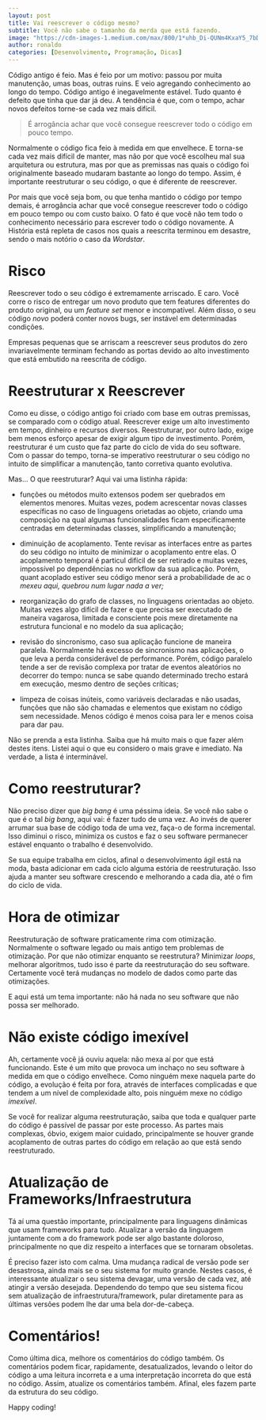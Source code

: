 ```yaml
---
layout: post
title: Vai reescrever o código mesmo?
subtitle: Você não sabe o tamanho da merda que está fazendo.
image: "https://cdn-images-1.medium.com/max/800/1*uhb_Di-QUNm4KxaY5_7bDQ.jpeg"
author: ronaldo
categories: [Desenvolvimento, Programação, Dicas]
---
```


Código antigo é feio. Mas é feio por um motivo: passou por muita manutenção,
umas boas, outras ruins. E veio agregando conhecimento ao longo do tempo. Código
antigo é inegavelmente estável. Tudo quanto é defeito que tinha que dar já deu.
A tendência é que, com o tempo, achar novos defeitos torne-se cada vez mais
difícil.

> É arrogância achar que você consegue reescrever todo o código em pouco tempo.

Normalmente o código fica feio à medida em que envelhece. E torna-se cada vez
mais difícil de manter, mas não por que você escolheu mal sua arquitetura ou
estrutura, mas por que as premissas nas quais o código foi originalmente baseado
mudaram bastante ao longo do tempo. Assim, é importante reestruturar o seu
código, o que é diferente de reescrever.

Por mais que você seja bom, ou que tenha mantido o código por tempo demais, é
arrogância achar que você consegue reescrever todo o código em pouco tempo ou
com custo baixo. O fato é que você não tem todo o conhecimento necessário para
escrever todo o código novamente. A História está repleta de casos nos quais a
reescrita terminou em desastre, sendo o mais notório o caso da *Wordstar*.

# Risco

Reescrever todo o seu código é extremamente arriscado. E caro. Você corre o
risco de entregar um novo produto que tem features diferentes do produto
original, ou um *feature set* menor e incompatível. Além disso, o seu código
*novo* poderá conter novos bugs, ser instável em determinadas condições.

Empresas pequenas que se arriscam a reescrever seus produtos do zero
invariavelmente terminam fechando as portas devido ao alto investimento que está
embutido na reescrita de código.

# Reestruturar x Reescrever

Como eu disse, o código antigo foi criado com base em outras premissas, se
comparado com o código atual. Reescrever exige um alto investimento em tempo,
dinheiro e recursos diversos. Reestruturar, por outro lado, exige bem menos
esforço apesar de exigir algum tipo de investimento. Porém, reestruturar é um
custo que faz parte do ciclo de vida do seu software. Com o passar do tempo,
torna-se imperativo reestruturar o seu código no intuito de simplificar a
manutenção, tanto corretiva quanto evolutiva.

Mas… O que reestruturar? Aqui vai uma listinha rápida:

- funções ou métodos muito extensos podem ser quebrados em elementos menores.
  Muitas vezes, podem acrescentar novas classes específicas no caso de
  linguagens orietadas ao objeto, criando uma composição na qual algumas
  funcionalidades ficam especificamente centradas em determinadas classes,
  simplificando a manutenção;

- diminuição de acoplamento. Tente revisar as interfaces entre as partes do seu
  código no intuito de minimizar o acoplamento entre elas. O acoplamento
  temporal é particul difícil de ser retirado e muitas vezes, impossível po
  dependências no workflow da sua aplicação. Porém, quant acoplado estiver seu
  código menor será a probabilidade de ac o *mexeu aqui, quebrou num lugar nada
  a ver;*
- reorganização do grafo de classes, no linguagens orientadas ao objeto. Muitas
  vezes algo difícil de fazer e que precisa ser executado de maneira vagarosa,
  limitada e consciente pois mexe diretamente na estrutura funcional e no modelo
  da sua aplicação;
- revisão do sincronismo, caso sua aplicação funcione de maneira paralela.
  Normalmente há excesso de sincronismo nas aplicações, o que leva a perda
  considerável de performance. Porém, código paralelo tende a ser de revisão
  complexa por tratar de eventos aleatórios no decorrer do tempo: nunca se sabe
  quando determinado trecho estará em execução, mesmo dentro de seções críticas;
- limpeza de coisas inúteis, como variáveis declaradas e não usadas, funções que
  não são chamadas e elementos que existam no código sem necessidade. Menos
  código é menos coisa para ler e menos coisa para dar pau.

Não se prenda a esta listinha. Saiba que há muito mais o que fazer além destes
itens. Listei aqui o que eu considero o mais grave e imediato. Na verdade, a
lista é interminável.

# Como reestruturar?

Não preciso dizer que *big bang* é uma péssima ideia. Se você não sabe o que é o
tal *big bang*, aqui vai: é fazer tudo de uma vez. Ao invés de querer arrumar
sua base de código toda de uma vez, faça-o de forma incremental. Isso diminui o
risco, minimiza os custos e faz o seu software permanecer estável enquanto o
trabalho é desenvolvido.

Se sua equipe trabalha em ciclos, afinal o desenvolvimento ágil está na moda,
basta adicionar em cada ciclo alguma estória de reestruturação. Isso ajuda a
manter seu software crescendo e melhorando a cada dia, até o fim do ciclo de
vida.

# Hora de otimizar

Reestruturação de software praticamente rima com otimização. Normalmente o
software legado ou mais antigo tem problemas de otimização. Por que não otimizar
enquanto se reestrutura? Minimizar *loops*, melhorar algoritmos, tudo isso é
parte da reestruturação do seu software. Certamente você terá mudanças no modelo
de dados como parte das otimizações.

E aqui está um tema importante: não há nada no seu software que não possa ser
melhorado.

# Não existe código imexível

Ah, certamente você já ouviu aquela: não mexa aí por que está funcionando. Este
é um mito que provoca um inchaço no seu software à medida em que o código
envelhece. Como ninguém mexe naquela parte do código, a evolução é feita por
fora, através de interfaces complicadas e que tendem a um nível de complexidade
alto, pois ninguém mexe no código *imexível*.

Se você for realizar alguma reestruturação, saiba que toda e qualquer parte do
código é passível de passar por este processo. As partes mais complexas, óbvio,
exigem maior cuidado, principalmente se houver grande acoplamento de outras
partes do código em relação ao que está sendo reestruturado.

# Atualização de Frameworks/Infraestrutura

Tá aí uma questão importante, principalmente para linguagens dinâmicas que usam
frameworks para tudo. Atualizar a versão da linguagem juntamente com a do
framework pode ser algo bastante doloroso, principalmente no que diz respeito a
interfaces que se tornaram obsoletas.

É preciso fazer isto com calma. Uma mudança radical de versão pode ser
desastrosa, ainda mais se o seu sistema for muito grande. Nestes casos, é
interessante atualizar o seu sistema devagar, uma versão de cada vez, até
atingir a versão desejada. Dependendo do tempo que seu sistema ficou sem
atualização de infraestrutura/framework, pular diretamente para as últimas
versões podem lhe dar uma bela dor-de-cabeça.

# Comentários!

Como última dica, melhore os comentários do código também. Os comentários podem
ficar, rapidamente, desatualizados, levando o leitor do código a uma leitura
incorreta e a uma interpretação incorreta do que está no código. Assim, atualize
os comentários também. Afinal, eles fazem parte da estrutura do seu código.

Happy coding!
